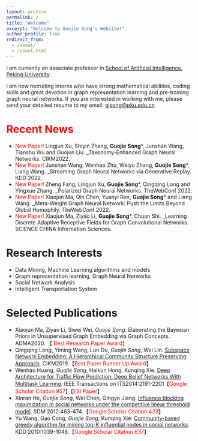 ```yaml
---
layout: archive
permalink: /
title: "Welcome"
excerpt: "Welcome to Guojie Song's Website!"
author_profile: true
redirect_from: 
  - /about/
  - /about.html
---
```


I am currently an associate professor in [School of Artificial Intelligence](https://www.cis.pku.edu.cn), [Peking University](https://www.pku.edu.cn). 

I am now recruiting interns who have strong mathematical abilities, coding skills  and great devotion in  graph representation learning and pre-training graph neural networks. If you are interested in working with me, please send your detailed resume to my email: [gjsong@pku.edu.cn](mailto:gjsong@pku.edu.cn)


<span style='color:red'>Recent News</span>
======
- <span style="color:red">New Paper!</span> Lingjun Xu, Shiyin Zhang, **Guojie Song***, Junshan Wang, Tianshu Wu and Guojun Liu. _Taxonomy-Enhanced Graph Neural Networks. CIKM2022.
- <span style="color:red">New Paper!</span>	Junshan Wang, Wenhao Zhu, Weiyu Zhang, **Guojie Song***, Liang Wang. _Streaming Graph Neural Networks via Generative Replay. KDD 2022.
- <span style="color:red">New Paper!</span> Zheng Fang, Lingjun Xu, **Guojie Song***, Qingqing Long and Yingxue Zhang. _Polarized Graph Neural Networks. TheWebConf 2022.
- <span style="color:red">New Paper!</span> Xiaojun Ma, Qin Chen, Yuanyi Ren, **Guojie Song*** and Liang Wang. _Meta-Weight Graph Neural Network: Push the Limits Beyond Global Homophily. TheWebConf 2022.
- <span style="color:red">New Paper!</span> Xiaojun Ma, Ziyao Li, **Guojie Song***, Chuan Shi. _Learning Discrete Adaptive Receptive Fields for Graph Convolutional Networks. SCIENCE CHINA Information Sciences.

Research Interests
======
- Data Mining,  Machine Learning algorithms and models
- Graph representation learning, Graph Neural Networks
- Social Network Analysis
- Intelligent Transportation System

Selected Publications
======
- Xiaojun Ma, Ziyao Li, Siwei Wei, *Guojie Song*: Elaborating the Bayesian Priors in Unsupervised Graph Embedding via Graph Concepts. ADMA2020. 【<span style="color:red"> Best Research Paper Award】
- Qingqing Long, Yiming Wang, Lun Du, *Guojie Song*, Wei Lin. [Subspace Network Embedding: A Hierarchical Community Structure Preserving Approach](https://dl.acm.org/citation.cfm?doid=3357384.3357947). CIKM2019.【<span style="color:red">Best Paper Runner Up Award</span>】
- Wenhao Huang, *Guojie Song*, Haikun Hong, Kunqing Xie. [Deep Architecture for Traffic Flow Prediction: Deep Belief Networks With Multitask Learning](https://ieeexplore.ieee.org/document/6786503/). IEEE Transactions on ITS2014:2191-2201【<span style="color:red">Google Scholar Citation 957</span>】【<span style="color:red">ESI Paper</span>】
-  Xinran He, *Guojie Song*, Wei Chen, Qingye Jiang. [Influence blocking maximization in social networks under the competitive linear threshold model](https://arxiv.org/abs/1110.4723). SDM 2012:463-474.【<span style="color:red">Google Scholar Citation 423</span>】
- Yu Wang, Gao Cong, *Guojie Song*, Kunqing Xie: [Community-based greedy algorithm for mining top-K influential nodes in social networks](https://dl.acm.org/citation.cfm?doid=1835804.1835935). KDD:2010:1039-1048.【<span style="color:red">Google Scholar Citation 637</span>】
